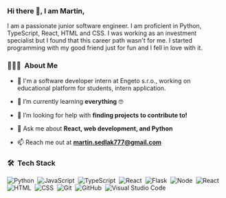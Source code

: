 ### Hi there 👋, I am Martin, 

I am a passionate junior software engineer. I am proficient in Python, TypeScript, React, HTML and CSS. I was working as an investment specialist but I found that this career path wasn't for me. I started programming with my good friend just for fun and I fell in love with it.

### 👨🏻‍💻 &nbsp;About Me

- 🔭 I'm a software developer intern at Engeto s.r.o., working on educational platform for students, intern application. 

- 🌱 I’m currently learning **everything** 🤓

- 🤝 I’m looking for help with **finding projects to contribute to!**

- 💬 Ask me about **React, web development, and Python**

- 📫 Reach me out at **martin.sedlak777@gmail.com**

### 🛠 &nbsp;Tech Stack

![Python](https://img.shields.io/badge/-Python-05122A?style=flat&logo=python)&nbsp;
![JavaScript](https://img.shields.io/badge/-JavaScript-05122A?style=flat&logo=javascript)&nbsp;
![TypeScript](https://img.shields.io/badge/-TypeScript-05122A?style=flat&logo=typescript)&nbsp;
![React](https://img.shields.io/badge/-ReactJs-05122A?style=flat&logo=react)&nbsp;
![Flask](https://img.shields.io/badge/-Flask-05122A?style=flat&logo=flask&logoColor=A8B9CC)&nbsp;
![Node](https://img.shields.io/badge/-ReactJs-05122A?style=flat&logo=react)&nbsp;
![React](https://img.shields.io/badge/-ReactJs-05122A?style=flat&logo=react)&nbsp;
![HTML](https://img.shields.io/badge/-HTML-05122A?style=flat&logo=HTML5)&nbsp;
![CSS](https://img.shields.io/badge/-CSS-05122A?style=flat&logo=CSS3&logoColor=1572B6)&nbsp;
![Git](https://img.shields.io/badge/-Git-05122A?style=flat&logo=git)&nbsp;
![GitHub](https://img.shields.io/badge/-GitHub-05122A?style=flat&logo=github)&nbsp;
![Visual Studio Code](https://img.shields.io/badge/-Visual%20Studio%20Code-05122A?style=flat&logo=visual-studio-code&logoColor=007ACC)&nbsp;
